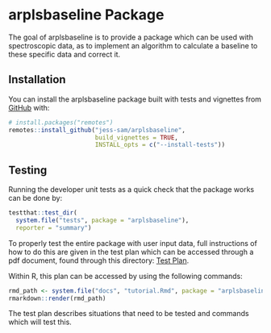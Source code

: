 
# arplsbaseline Package

<!-- badges: start -->
<!-- badges: end -->

The goal of arplsbaseline is to provide a package which can be used with spectroscopic data, 
as to implement an algorithm to calculate a baseline to these specific data and correct it.

## Installation

You can install the arplsbaseline package built with tests and vignettes 
from [GitHub](https://github.com/) with:

``` r
# install.packages("remotes")
remotes::install_github("jess-sam/arplsbaseline", 
                        build_vignettes = TRUE, 
                        INSTALL_opts = c("--install-tests"))
```

## Testing

Running the developer unit tests as a quick check that the package works can be done by: 

```r
testthat::test_dir(
  system.file("tests", package = "arplsbaseline"),
  reporter = "summary")
```

To properly test the entire package with user input data, full instructions of how to do
this are given in the test plan which can be accessed through a pdf document, 
found through this directory: [Test Plan](inst/docs/test_plan.pdf).

Within R, this plan can be accessed by using the following commands:

``` r
rmd_path <- system.file("docs", "tutorial.Rmd", package = "arplsbaseline")
rmarkdown::render(rmd_path)
```

The test plan describes situations that need to be tested and commands which will test this. 
